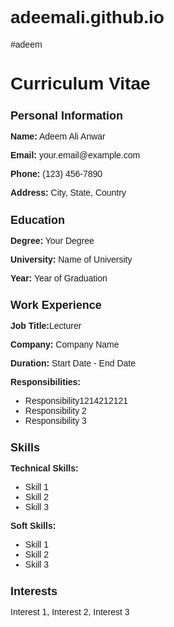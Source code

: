 # adeemali.github.io
#adeem
<!DOCTYPE html>
<html>
<head>
  <title>CV - Your Name</title>
  <style>
    /* CSS styles for the CV */
    body {
      font-family: Arial, sans-serif;
    }
    
    h1 {
      text-align: center;
    }
    
    .section {
      margin-bottom: 20px;
    }
    
    .section h2 {
      font-size: 18px;
      margin-bottom: 10px;
    }
    
    .section p {
      margin-bottom: 5px;
    }
  </style>
</head>
<body>
  <h1>Curriculum Vitae</h1>

  <!-- Personal Information Section -->
  <div class="section">
    <h2>Personal Information</h2>
    <p><strong>Name:</strong> Adeem Ali Anwar </p>
    <p><strong>Email:</strong> your.email@example.com</p>
    <p><strong>Phone:</strong> (123) 456-7890</p>
    <p><strong>Address:</strong> City, State, Country</p>
  </div>

  <!-- Education Section -->
  <div class="section">
    <h2>Education</h2>
    <p><strong>Degree:</strong> Your Degree</p>
    <p><strong>University:</strong> Name of University</p>
    <p><strong>Year:</strong> Year of Graduation</p>
  </div>

  <!-- Work Experience Section -->
  <div class="section">
    <h2>Work Experience</h2>
    <p><strong>Job Title:</strong>Lecturer</p>
    <p><strong>Company:</strong> Company Name</p>
    <p><strong>Duration:</strong> Start Date - End Date</p>
    <p><strong>Responsibilities:</strong></p>
    <ul>
      <li>Responsibility1214212121</li>
      <li>Responsibility 2</li>
      <li>Responsibility 3</li>
    </ul>
  </div>

  <!-- Skills Section -->
  <div class="section">
    <h2>Skills</h2>
    <p><strong>Technical Skills:</strong></p>
    <ul>
      <li>Skill 1</li>
      <li>Skill 2</li>
      <li>Skill 3</li>
    </ul>
    <p><strong>Soft Skills:</strong></p>
    <ul>
      <li>Skill 1</li>
      <li>Skill 2</li>
      <li>Skill 3</li>
    </ul>
  </div>

  <!-- Interests Section -->
  <div class="section">
    <h2>Interests</h2>
    <p>Interest 1, Interest 2, Interest 3</p>
  </div>
</body>
</html>
